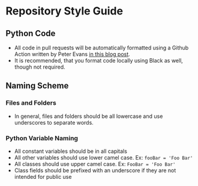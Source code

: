 # Repository Style Guide

## Python Code

- All code in pull requests will be automatically formatted using a Github Action written by Peter Evans [in this blog post](https://peterevans.dev/posts/github-actions-how-to-automate-code-formatting-in-pull-requests/).
- It is recommended, that you format code locally using Black as well, though not required.

## Naming Scheme

### Files and Folders

- In general, files and folders should be all lowercase and use underscores to separate words.

### Python Variable Naming

- All constant variables should be in all capitals
- All other variables should use lower camel case. Ex: `fooBar = 'Foo Bar'`
- All classes should use upper camel case. Ex: `FooBar = 'Foo Bar'`
- Class fields should be prefixed with an underscore if they are not intended for public use


